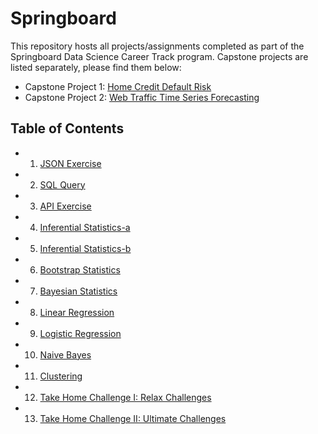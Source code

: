 # Springboard
This repository hosts all projects/assignments completed as part of the Springboard Data Science Career Track program. Capstone projects are listed separately, please find them below:
- Capstone Project 1: [Home Credit Default Risk](https://github.com/jyin82/Capstone-Project-1)
- Capstone Project 2: [Web Traffic Time Series Forecasting](https://github.com/jyin82/Capstone-Project-2)

## Table of Contents
- 1.  [JSON Exercise](https://github.com/jyin82/Springboard/blob/master/Projects/1.%20JSON_exercise.ipynb)
- 2.  [SQL Query](https://github.com/jyin82/Springboard/blob/master/Projects/2.%20SQL.sql)
- 3.  [API Exercise](https://github.com/jyin82/Springboard/blob/master/Projects/3.%20API.ipynb)
- 4.  [Inferential Statistics-a](https://github.com/jyin82/Springboard/blob/master/Projects/4.a.Inferential%20Statistics.ipynb)
- 5.  [Inferential Statistics-b](https://github.com/jyin82/Springboard/blob/master/Projects/4.b.Inferential%20Statistics.ipynb)
- 6.  [Bootstrap Statistics](https://github.com/jyin82/Springboard/blob/master/Projects/5.%20Bootstrap%20Statistics.ipynb)
- 7.  [Bayesian Statistics](https://github.com/jyin82/Springboard/blob/master/Projects/6.%20Bayesian%20Statistics.ipynb)
- 8.  [Linear Regression](https://github.com/jyin82/Springboard/blob/master/Projects/7.%20Linear%20Regression.ipynb)
- 9.  [Logistic Regression](https://github.com/jyin82/Springboard/blob/master/Projects/8.%20Logistic%20Regression.ipynb)
- 10. [Naive Bayes](https://github.com/jyin82/Springboard/blob/master/Projects/9.%20Naive_Bayes.ipynb)
- 11. [Clustering](https://github.com/jyin82/Springboard/blob/master/Projects/10.Clustering.ipynb)
- 12. [Take Home Challenge I:  Relax Challenges]()
- 13. [Take Home Challenge II: Ultimate Challenges]()
